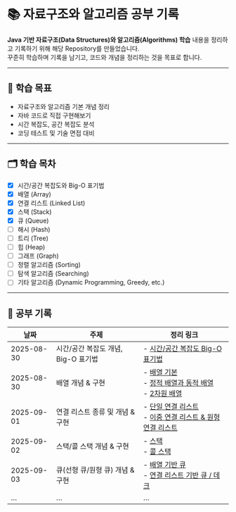 # 📚 자료구조와 알고리즘 공부 기록

**Java 기반 자료구조(Data Structures)와 알고리즘(Algorithms) 학습** 내용을 정리하고 기록하기 위해 해당 Repository를 만들었습니다.  
꾸준히 학습하며 기록을 남기고, 코드와 개념을 정리하는 것을 목표로 합니다.

---

## 📌 학습 목표
- 자료구조와 알고리즘 기본 개념 정리
- 자바 코드로 직접 구현해보기
- 시간 복잡도, 공간 복잡도 분석
- 코딩 테스트 및 기술 면접 대비

---

## 🗂️ 학습 목차
- [x] 시간/공간 복잡도와 Big-O 표기법
- [x] 배열 (Array)
- [x] 연결 리스트 (Linked List)
- [X] 스택 (Stack)
- [X] 큐 (Queue)
- [ ] 해시 (Hash)
- [ ] 트리 (Tree)
- [ ] 힙 (Heap)
- [ ] 그래프 (Graph)
- [ ] 정렬 알고리즘 (Sorting)
- [ ] 탐색 알고리즘 (Searching)
- [ ] 기타 알고리즘 (Dynamic Programming, Greedy, etc.)

---

## 📝 공부 기록
| 날짜         | 주제                      | 정리 링크                                                                                                                                                                                                                                                                                                                                                                                                                                                                                                                                                                          |
|------------|-------------------------|--------------------------------------------------------------------------------------------------------------------------------------------------------------------------------------------------------------------------------------------------------------------------------------------------------------------------------------------------------------------------------------------------------------------------------------------------------------------------------------------------------------------------------------------------------------------------------|
| 2025-08-30 | 시간/공간 복잡도 개념, Big-O 표기법 | - [시간/공간 복잡도 Big-O 표기법](https://velog.io/@stitch0913/%EC%9E%90%EB%A3%8C%EA%B5%AC%EC%A1%B0%EC%99%80-%EC%95%8C%EA%B3%A0%EB%A6%AC%EC%A6%98-%EC%8B%9C%EA%B0%84%EA%B3%B5%EA%B0%84-%EB%B3%B5%EC%9E%A1%EB%8F%84-Big-O-%ED%91%9C%EA%B8%B0%EB%B2%95)                                                                                                                                                                                                                                                                                                                                    |
| 2025-08-30 | 배열 개념 & 구현              | - [배열 기본](https://velog.io/@stitch0913/%EC%9E%90%EB%A3%8C%EA%B5%AC%EC%A1%B0%EC%99%80-%EC%95%8C%EA%B3%A0%EB%A6%AC%EC%A6%98-%EB%B0%B0%EC%97%B4%EA%B3%BC-%EB%A6%AC%EC%8A%A4%ED%8A%B8-1)<br/>- [정적 배열과 동적 배열](https://velog.io/@stitch0913/%EC%9E%90%EB%A3%8C%EA%B5%AC%EC%A1%B0%EC%99%80-%EC%95%8C%EA%B3%A0%EB%A6%AC%EC%A6%98-%EB%B0%B0%EC%97%B4%EA%B3%BC-%EB%A6%AC%EC%8A%A4%ED%8A%B8-2)<br/>- [2차원 배열](https://velog.io/@stitch0913/%EC%9E%90%EB%A3%8C%EA%B5%AC%EC%A1%B0%EC%99%80-%EC%95%8C%EA%B3%A0%EB%A6%AC%EC%A6%98-%EB%B0%B0%EC%97%B4%EA%B3%BC-%EB%A6%AC%EC%8A%A4%ED%8A%B8-3) |
| 2025-09-01 | 연결 리스트 종류 및 개념 & 구현     | - [단일 연결 리스트](https://velog.io/@stitch0913/%EC%9E%90%EB%A3%8C%EA%B5%AC%EC%A1%B0%EC%99%80-%EC%95%8C%EA%B3%A0%EB%A6%AC%EC%A6%98-%EB%B0%B0%EC%97%B4%EA%B3%BC-%EB%A6%AC%EC%8A%A4%ED%8A%B8-4)   <br/>- [이중 연결 리스트 & 원형 연결 리스트](https://velog.io/@stitch0913/%EC%9E%90%EB%A3%8C%EA%B5%AC%EC%A1%B0%EC%99%80-%EC%95%8C%EA%B3%A0%EB%A6%AC%EC%A6%98-%EB%B0%B0%EC%97%B4%EA%B3%BC-%EB%A6%AC%EC%8A%A4%ED%8A%B8-5)                                                                                                                                                                           |
| 2025-09-02 | 스택/콜 스택 개념 & 구현         | - [스택](https://velog.io/@stitch0913/%EC%9E%90%EB%A3%8C%EA%B5%AC%EC%A1%B0%EC%99%80-%EC%95%8C%EA%B3%A0%EB%A6%AC%EC%A6%98-%EC%8A%A4%ED%83%9D%EA%B3%BC-%ED%81%90-1)<br/> - [콜 스택](https://velog.io/@stitch0913/%EC%9E%90%EB%A3%8C%EA%B5%AC%EC%A1%B0%EC%99%80-%EC%95%8C%EA%B3%A0%EB%A6%AC%EC%A6%98-%EC%8A%A4%ED%83%9D%EA%B3%BC-%ED%81%90-2)                                                                                                                                                                                                                                         |
| 2025-09-03 | 큐(선형 큐/원형 큐) 개념 & 구현    | - [배열 기반 큐](https://velog.io/@stitch0913/%EC%9E%90%EB%A3%8C%EA%B5%AC%EC%A1%B0%EC%99%80-%EC%95%8C%EA%B3%A0%EB%A6%AC%EC%A6%98-%EC%8A%A4%ED%83%9D%EA%B3%BC-%ED%81%90-3)<br/> - [연결 리스트 기반 큐 / 데크](https://velog.io/@stitch0913/%EC%9E%90%EB%A3%8C%EA%B5%AC%EC%A1%B0%EC%99%80-%EC%95%8C%EA%B3%A0%EB%A6%AC%EC%A6%98-%EC%8A%A4%ED%83%9D%EA%B3%BC-%ED%81%90-4)                                                                                                                                                                                                                                                                                                                                                                                                                                                                                                                                      |
| …          | …                       | …                                                                                                                                                                                                                                                                                                                                                                                                                                                                                                                                                                              |

